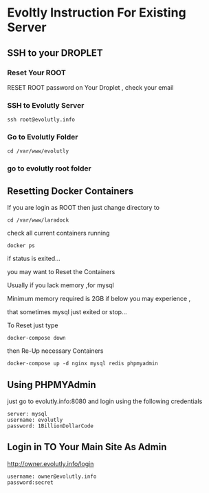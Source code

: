 # Evoltly Instruction For Existing Server

## SSH to your DROPLET

### Reset Your ROOT

RESET ROOT password on Your Droplet , check your email

### SSH to Evolutly Server

```
ssh root@evolutly.info
```

### Go to Evolutly Folder
```
cd /var/www/evolutly
```

### go to evolutly root folder


## Resetting Docker Containers

If you are login as ROOT
then just change directory to

```
cd /var/www/laradock
```

check all current containers running

```
docker ps

```

if status is exited...

you may want to Reset the Containers

Usually if you lack memory ,for mysql

Minimum memory required is 2GB if below you may experience , 

that sometimes mysql just exited or stop...



To Reset just type

```
docker-compose down
```

then Re-Up necessary Containers 

```
docker-compose up -d nginx mysql redis phpmyadmin
```

## Using PHPMYAdmin

just go to evolutly.info:8080 and login using the following credentials

```
server: mysql
username: evolutly
password: 1BillionDollarCode
```

## Login in TO Your Main Site As Admin
http://owner.evolutly.info/login

```
username: owner@evolutly.info
password:secret
```
